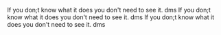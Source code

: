 If you don;t know what it does you don't need to see it.  dms
If you don;t know what it does you don't need to see it.  dms
If you don;t know what it does you don't need to see it.  dms
